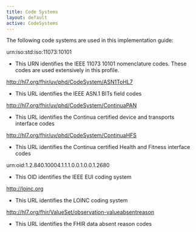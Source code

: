 ```yaml
---
title: Code Systems
layout: default
active: CodeSystems
---
```


The following code systems are used in this implementation guide:

urn:iso:std:iso:11073:10101
 - This URN identifies the IEEE 11073 10101 nomenclature codes. These codes are used extensively in this profile.

http://hl7.org/fhir/uv/phd/CodeSystem/ASN1ToHL7
 - This URL identifies the IEEE ASN.1 BITs field codes

http://hl7.org/fhir/uv/phd/CodeSystem/ContinuaPAN
 - This URL identifies the Continua certified device and transports interface codes

http://hl7.org/fhir/uv/phd/CodeSystem/ContinuaHFS
 - This URL identifies the Continua certified Health and Fitness interface codes

urn:oid:1.2.840.10004.1.1.1.0.0.1.0.0.1.2680
 - This OID identifies the IEEE EUI coding system

http://loinc.org
 - This URL identifies the LOINC coding system

http://hl7.org/fhir/ValueSet/observation-valueabsentreason
 - This URL identifies the FHIR data absent reason codes
